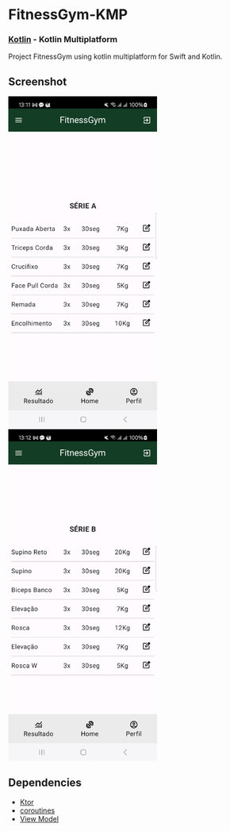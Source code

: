# FitnessGym-KMP
### [Kotlin](https://kotlinlang.org/docs/multiplatform.html) - Kotlin Multiplatform

Project FitnessGym using kotlin multiplatform for Swift and Kotlin.

## Screenshot
<p>
  <img src="screenshots/page-one.png" alt="Description" width="300" height="auto" />
  <img src="screenshots/page-two.png" alt="Description" width="300" height="auto" />
</p>

## Dependencies

- [Ktor](https://ktor.io)
- [coroutines](https://kotlinlang.org/docs/coroutines-overview.html)
- [View Model](https://developer.android.com/topic/libraries/architecture/viewmodel)





